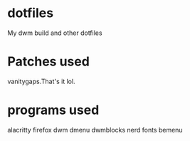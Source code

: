 # dotfiles
My dwm build and other dotfiles

# Patches used
vanitygaps.That's it lol.
# programs used 
alacritty firefox dwm dmenu dwmblocks nerd fonts bemenu 
